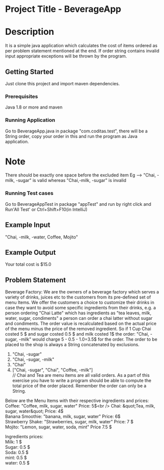 # Project Title - BeverageApp
# Description
It is a simple java application which calculates the cost of items ordered as per problem statement mentioned at the end.
If order string contains invalid input appropriate exceptions will be thrown by the program.

## Getting Started

Just clone this project and import maven dependencies.

### Prerequisites
Java 1.8 or more and maven
 
### Running Application

Go to BeverageApp.java in package "com.coditas.test", there will be a String order,
copy your order in this and run the program as Java application.


# Note
There should be exactly one space before the excluded item
Eg --> "Chai, -milk, -sugar" is valid 
        whereas "Chai,-milk,  -sugar" is invalid
### Running Test cases

Go to BeverageAppTest in package "appTest" and run by right click and Run'All Test' or Ctrl+Shift+F10(in IntelliJ)

## Example Input
"Chai, -milk, -water, Coffee, Mojito"

## Example Output
Your total cost is $15.0


## Problem Statement
Beverage Factory:
We are the owners of a beverage factory which serves a variety of drinks, juices etc to the customers
from its pre-defined set of menu Items.
We offer the customers a choice to customize their drinks in case they want to avoid some specific
ingredients from their drinks,
e.g. a person ordering &quot;Chai Latte&quot; which has ingredients as &quot;tea leaves, milk, water, sugar,
condiments&quot; a person can order a chai latter without sugar and condiments.
The order value is recalculated based on the actual price of the menu minus the price of the
removed ingredient.
So if 1 Cup Chai costed 5 $ and sugar costed 0.5 $ and milk costed 1$ the order: &quot;Chai, - sugar, -milk&quot;
would charge
5 - 0.5 - 1.0=3.5$ for the order.
The order to be placed to the shop is always a String concatenated by exclusions.
1. &quot;Chai, -sugar&quot;
2. &quot;Chai, -sugar, -milk&quot;
3. &quot;Chai&quot;
4. [&quot;Chai, -sugar&quot;, &quot;Chai&quot;, &quot;Coffee, -milk&quot;] <br />
// Chai and Tea are menu items
are all valid orders.
As a part of this exercise you have to write a program should be able to compute the total price of
the order placed. Remember the order can only be a String.

Below are the Menu Items with their respective ingredients and prices:<br />
Coffee: &quot;Coffee, milk, sugar, water&quot; Price: 5$<br />
Chai: &quot;Tea, milk, sugar, water&quot; Price: 4$<br />
Banana Smoothie: &quot;banana, milk, sugar, water&quot; Price: 6$<br />
Strawberry Shake: &quot;Strawberries, sugar, milk, water&quot; Price: 7 $<br />
Mojito: &quot;Lemon, sugar, water, soda, mint&quot; Price 7.5 $<br />

Ingredients prices:<br />
Milk: 1 $<br />
Sugar: 0.5 $<br />
Soda: 0.5 $<br />
mint: 0.5 $<br />
water: 0.5 $<br />
